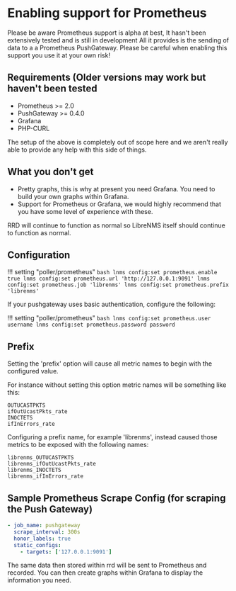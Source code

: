 # Enabling support for Prometheus

Please be aware Prometheus support is alpha at best, It hasn't been
extensively tested and is still in development All it provides is the
sending of data to a a Prometheus PushGateway. Please be careful when
enabling this support you use it at your own risk!

## Requirements (Older versions may work but haven't been tested

- Prometheus >= 2.0
- PushGateway >= 0.4.0
- Grafana
- PHP-CURL

The setup of the above is completely out of scope here and we aren't
really able to provide any help with this side of things.

## What you don't get

- Pretty graphs, this is why at present you need Grafana. You need to
  build your own graphs within Grafana.
- Support for Prometheus or Grafana, we would highly recommend that
  you have some level of experience with these.

RRD will continue to function as normal so LibreNMS itself should
continue to function as normal.

## Configuration

!!! setting "poller/prometheus"
    ```bash
    lnms config:set prometheus.enable true
    lnms config:set prometheus.url 'http://127.0.0.1:9091'
    lnms config:set prometheus.job 'librenms'
    lnms config:set prometheus.prefix 'librenms'
    ```

If your pushgateway uses basic authentication, configure the following:

!!! setting "poller/prometheus"
    ```bash
    lnms config:set prometheus.user username
    lnms config:set prometheus.password password
    ```

## Prefix

Setting the 'prefix' option will cause all metric names to begin with 
the configured value.

For instance without setting this option metric names will be something 
like this:

```
OUTUCASTPKTS
ifOutUcastPkts_rate
INOCTETS
ifInErrors_rate
```

Configuring a prefix name, for example 'librenms', instead caused those 
metrics to be exposed with the following names:

```
librenms_OUTUCASTPKTS
librenms_ifOutUcastPkts_rate
librenms_INOCTETS
librenms_ifInErrors_rate
```

## Sample Prometheus Scrape Config (for scraping the Push Gateway)

```yml
- job_name: pushgateway
  scrape_interval: 300s
  honor_labels: true
  static_configs:
    - targets: ['127.0.0.1:9091']
```

The same data then stored within rrd will be sent to Prometheus and
recorded. You can then create graphs within Grafana to display the
information you need.
